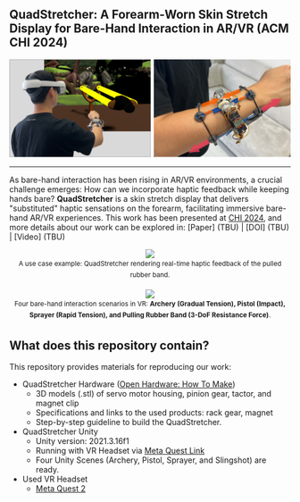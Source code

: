 ## QuadStretcher: A Forearm-Worn Skin Stretch Display for Bare-Hand Interaction in AR/VR (ACM CHI 2024)
<p align="center">
    <img src="img/QuadStretcher_teaser.PNG", width="600">
</p>

-----------------

As bare-hand interaction has been rising in AR/VR environments, a crucial challenge emerges: How can we incorporate haptic feedback while keeping hands bare? **QuadStretcher** is a skin stretch display that delivers "substituted" haptic sensations on the forearm, facilitating immersive bare-hand AR/VR experiences. This work has been presented at [CHI 2024](https://chi2024.acm.org/), and more details about our work can be explored in: [Paper] (TBU) | [DOI] (TBU) | [Video] (TBU)

<p align="center">
    <img src="img/QuadStretcher_teaser.gif", width="480">
    <br>
    <sup> A use case example: QuadStretcher rendering real-time haptic feedback of the pulled rubber band.</sup>
</p>
<p align="center">
    <img src="img/VRInteractions.gif", width="800">
    <br>
    <sup> Four bare-hand interaction scenarios in VR: <b>Archery (Gradual Tension), Pistol (Impact), Sprayer (Rapid Tension), and Pulling Rubber Band (3-DoF Resistance Force)</b>.</sup>
</p>

## What does this repository contain?

This repository provides materials for reproducing our work:
* QuadStretcher Hardware ([Open Hardware: How To Make](openHardware/README.md))
  * 3D models (.stl) of servo motor housing, pinion gear, tactor, and magnet clip
  * Specifications and links to the used products: rack gear, magnet
  * Step-by-step guideline to build the QuadStretcher.  
* QuadStretcher Unity
  * Unity version: 2021.3.16f1
  * Running with VR Headset via [Meta Quest Link](https://www.meta.com/help/quest/articles/headsets-and-accessories/oculus-link/set-up-link/)
  * Four Unity Scenes (Archery, Pistol, Sprayer, and Slingshot) are ready.
* Used VR Headset
  * [Meta Quest 2](https://www.meta.com/kr/quest/products/quest-2/)
  
